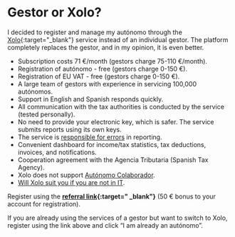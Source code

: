# Gestor or Xolo?

I decided to register and manage my autónomo through
the [Xolo](https://bit.ly/xolosignup){:target="_blank"} service instead of an
individual gestor.
The platform completely replaces the gestor, and in my opinion, it is even
better.

- Subscription costs 71 €/month (gestors charge 75-110 €/month).
- Registration of autónomo - free (gestors charge 0-150 €).
- Registration of EU VAT - free (gestors charge 0-150 €).
- A large team of gestors with experience in servicing 100,000 autónomos.
- Support in English and Spanish responds quickly.
- All communication with the tax authorities is conducted by the service
  (tested personally).
- No need to provide your electronic key, which is safer. The service submits
  reports using its own keys.
- The service is [responsible for errors](#responsibility-in-case-of-error) in reporting.
- Convenient dashboard for income/tax statistics, tax deductions, invoices,
  and notifications.
- Cooperation agreement with the Agencia Tributaria (Spanish Tax Agency).
- Xolo does not support [Autónomo Colaborador](#autónomo-colaborador).
- [Will Xolo suit you if you are not in IT](#is-xolo-suitable-for-you-if-you-are-not-from-it).

Register using the **[referral link](https://bit.ly/xolosignup){:target="
_blank"}** (50 € bonus to your account for registration).

If you are already using the services of a gestor but want to switch to Xolo,
register using the link above and click “I am already an autónomo”.
